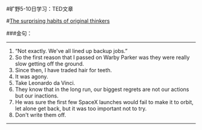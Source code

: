 #旷野5-10日学习：TED文章

#[The surprising habits of original thinkers](https://www.ted.com/talks/adam_grant_the_surprising_habits_of_original_thinkers)

###金句：

----------



1.    “Not exactly. We've all lined up backup jobs.”
2.    So the first reason that I passed on Warby Parker was they were really slow getting off the ground.
3.    Since then, I have traded hair for teeth.
4.    It was agony.
5.    Take Leonardo da Vinci.
6.    They know that in the long run, our biggest regrets are not our actions but our inactions. 
7.    He was sure the first few SpaceX launches would fail to make it to orbit, let alone get back, but it was too important not to try.
8.    Don't write them off.

----------




